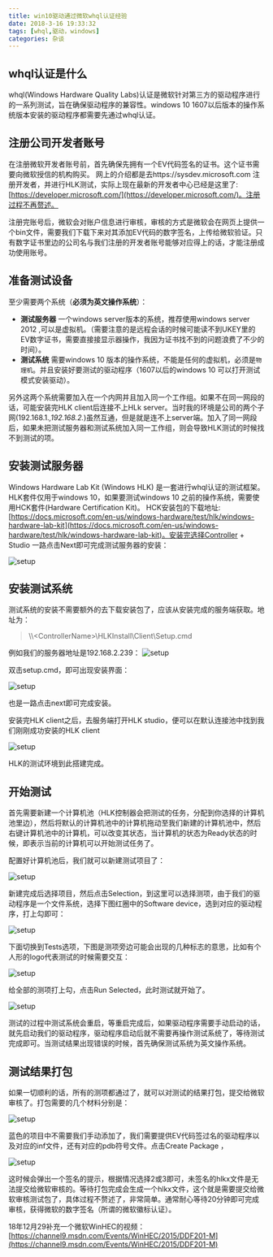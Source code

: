 ```yaml
---
title: win10驱动通过微软whql认证经验
date: 2018-3-16 19:33:32
tags: [whql,驱动，windows]
categories: 杂谈
---
```

## whql认证是什么
whql(Windows Hardware Quality Labs)认证是微软针对第三方的驱动程序进行的一系列测试，旨在确保驱动程序的兼容性。windows 10 1607以后版本的操作系统版本安装的驱动程序都需要先通过whql认证。

## 注册公司开发者账号
在注册微软开发者账号前，首先确保先拥有一个EV代码签名的证书。这个证书需要向微软授信的机构购买。
网上的介绍都是去https://sysdev.microsoft.com 注册开发者，并进行HLK测试，实际上现在最新的开发者中心已经是这里了:[https://developer.microsoft.com/](https://developer.microsoft.com/)。注册过程不再赘述。<!--more-->

注册完账号后，微软会对账户信息进行审核，审核的方式是微软会在网页上提供一个bin文件，需要我们下载下来对其添加EV代码的数字签名，上传给微软验证。只有数字证书里边的公司名与我们注册的开发者账号能够对应得上的话，才能注册成功使用账号。

## 准备测试设备
至少需要两个系统（**必须为英文操作系统**）：

- **测试服务器** 一个windows server版本的系统，推荐使用windows server 2012 ,可以是虚拟机。（需要注意的是远程会话的时候可能读不到UKEY里的EV数字证书，需要直接接显示器操作，我因为证书找不到的问题浪费了不少的时间）。
- **测试系统** 需要windows 10 版本的操作系统，不能是任何的虚拟机，必须是`物理机`。并且安装好要测试的驱动程序（1607以后的windows 10 可以打开测试模式安装驱动）。

另外这两个系统需要加入在一个内网并且加入同一个工作组。如果不在同一网段的话，可能安装完HLK client后连接不上HLk server。当时我的环境是公司的两个子网(192.168.1.*,192.168.2.*)虽然互通，但是就是连不上server端。加入了同一网段后，如果未把测试服务器和测试系统加入同一工作组，则会导致HLK测试的时候找不到测试的项。

## 安装测试服务器
 Windows Hardware Lab Kit (Windows HLK) 是一套进行whql认证的测试框架。HLK套件仅用于windows 10，如果要测试windows 10 之前的操作系统，需要使用HCK套件(Hardware Certification Kit)。
HCK安装包的下载地址:[https://docs.microsoft.com/en-us/windows-hardware/test/hlk/windows-hardware-lab-kit](https://docs.microsoft.com/en-us/windows-hardware/test/hlk/windows-hardware-lab-kit)。安装完选择Controller + Studio 一路点击Next即可完成测试服务器的安装：

![setup](http://oss.ilovecpp.com/blog/whql/setup.png)

## 安装测试系统
测试系统的安装不需要额外的去下载安装包了，应该从安装完成的服务端获取。地址为：
> \\\\\<ControllerName>\HLKInstall\Client\Setup.cmd

例如我们的服务器地址是192.168.2.239：
![setup](http://oss.ilovecpp.com/blog/whql/clientsetup.png)

双击setup.cmd，即可出现安装界面： 

![setup](http://oss.ilovecpp.com/blog/whql/clientsetup2.png)

也是一路点击next即可完成安装。

安装完HLK client之后，去服务端打开HLK studio，便可以在默认连接池中找到我们刚刚成功安装的HLK client

![setup](http://oss.ilovecpp.com/blog/whql/pool.png)

HLK的测试环境到此搭建完成。

## 开始测试
首先需要新建一个计算机池（HLK控制器会把测试的任务，分配到你选择的计算机池里边），然后将默认的计算机池中的计算机拖动至我们新建的计算机池中，然后右键计算机池中的计算机，可以改变其状态，当计算机的状态为Ready状态的时候，即表示当前的计算机可以开始测试任务了。

配置好计算机池后，我们就可以新建测试项目了：

![setup](http://oss.ilovecpp.com/blog/whql/start.png)

新建完成后选择项目，然后点击Selection，到这里可以选择测项，由于我们的驱动程序是一个文件系统，选择下图红圈中的Software device，选到对应的驱动程序，打上勾即可：

![setup](http://oss.ilovecpp.com/blog/whql/selection.png)

下面切换到Tests选项，下图是测项旁边可能会出现的几种标志的意思，比如有个人形的logo代表测试的时候需要交互：

![setup](http://oss.ilovecpp.com/blog/whql/state.png)

给全部的测项打上勾，点击Run Selected，此时测试就开始了。

![setup](http://oss.ilovecpp.com/blog/whql/test.png)

测试的过程中测试系统会重启，等重启完成后，如果驱动程序需要手动启动的话，就先启动我们的驱动程序，驱动程序启动后就不需要再操作测试系统了，等待测试完成即可。当测试结果出现错误的时候，首先确保测试系统为英文操作系统。

## 测试结果打包
如果一切顺利的话，所有的测项都通过了，就可以对测试的结果打包，提交给微软审核了。打包需要的几个材料分别是：

![setup](http://oss.ilovecpp.com/blog/whql/hlkx.png)

蓝色的项目中不需要我们手动添加了，我们需要提供EV代码签过名的驱动程序以及对应的inf文件，还有对应的pdb符号文件。点击Create Package ，

![setup](http://oss.ilovecpp.com/blog/whql/package.png)

这时候会弹出一个签名的提示，根据情况选择2或3即可，未签名的hlkx文件是无法提交给微软审核的。等待打包完成会生成一个hlkx文件，这个就是需要提交给微软审核测试包了，具体过程不赘述了，非常简单。通常耐心等待20分钟即可完成审核，获得微软的数字签名（所谓的微软徽标认证）。

18年12月29补充一个微软WinHEC的视频：[https://channel9.msdn.com/Events/WinHEC/2015/DDF201-M](https://channel9.msdn.com/Events/WinHEC/2015/DDF201-M)
